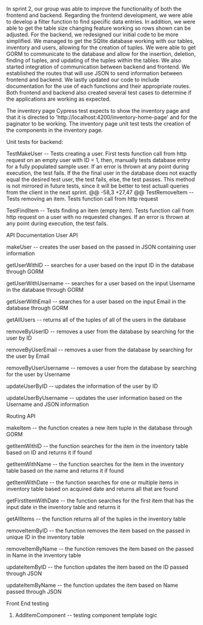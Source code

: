 In sprint 2, our group was able to improve the functionality of both the frontend and backend. Regarding the frontend development, we were able to develop a filter function to find specific data entries. In addition, we were able to get the table size changing feature working so rows shown can be adjusted. For the backend, we redesigned our initial code to be more simplified. We managed to get the SQlite database working with our tables, inventory and users, allowing for the creation of tuples. We were able to get GORM to communicate to the database and allow for the insertion, deletion, finding of tuples, and updating of the tuples within the tables. We also started integration of communication between backend and frontend. We established the routes that will use JSON to send information between frontend and backend. We lastly updated our code to include documentation for the use of each functions and their appropriate routes. Both frontend and backend also created several test cases to determine if the applications are working as expected.

The inventory page Cypress test expects to show the inventory page and that it is directed to 'http://localhost:4200/inventory-home-page' and for the paginator to be working. 
The inventory page unit test tests the creation of the components in the inventory page. 

Unit tests for backend: 

TestMakeUser -- Tests creating a user. First tests function call from http request on an empty user with ID = 1, then, manually tests database entry for a fully populated sample user. If an error is thrown at any point during execution, the test fails. If the the final user in the database does not exactly equal the desired test user, the test fails, else, the test passes. This method is not mirrored in future tests, since it will be better to test actuall queries from the client in the next sprint.
@@ -58,3 +27,47 @@ TestRemoveItem -- Tests removing an item. Tests function call from http request

TestFindItem -- Tests finding an item (empty item). Tests function call from http request on a user with no requested changes. If an error is thrown at any point during execution, the test fails.

API Documentation
User API

makeUser -- creates the user based on the passed in JSON containing user information

getUserWithID -- searches for a user based on the input ID in the database through GORM

getUserWithUsername -- searches for a user based on the input Username in the database through GORM

getUserWithEmail -- searches for a user based on the input Email in the database through GORM

getAllUsers -- returns all of the tuples of all of the users in the database

removeByUserID -- removes a user from the database by searching for the user by ID

removeByUserEmail -- removes a user from the database by searching for the user by Email

removeByUserUsername -- removes a user from the database by searching for the user by Username

updateUserByID -- updates the information of the user by ID

updateUserByUsername -- updates the user information based on the Username and JSON information

Routing API

makeItem -- the function creates a new item tuple in the database through GORM

getItemWithID -- the function searches for the item in the inventory table based on ID and returns it if found

getItemWithName -- the function searches for the item in the inventory table based on the name and returns it if found

getItemWithDate -- the function searches for one or multiple items in inventory table based on acquired date and returns all that are found

getFirstItemWithDate -- the function searches for the first item that has the input date in the inventory table and returns it

getAllItems -- the function returns all of the tuples in the inventory table

removeItemByID -- the function removes the item based on the passed in unique ID in the inventory table

removeItemByName -- the function removes the item based on the passed in Name in the inventory table

updateItemByID -- the function updates the item based on the ID passed through JSON

updateItemByName -- the function updates the item based on Name passed through JSON

Front End testing

1. AddItemComponent -- testing component template logic